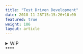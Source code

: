 ```yaml
---
title: "Test Driven Development"
date: 2018-11-28T15:15:26+10:00
featured: true
weight: 106
layout: article
---
```



<details>
<summary>WIP</summary>
<pre> 

`Title`:

  1. A
  2.  B
     * b-1
     * b-2
  3.  C


</pre>
</details>
****